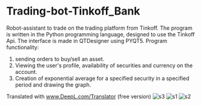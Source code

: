 # Trading-bot-Tinkoff_Bank
 Robot-assistant to trade on the trading platform from Tinkoff. The program is written in the Python programming language, designed to use the Tinkoff Api. The interface is made in QTDesigner using PYQT5. 
Program functionality:
1. sending orders to buy/sell an asset.
2. Viewing the user's profile, availability of securities and currency on the account.
3. Creation of exponential average for a specified security in a specified period and drawing the graph.

Translated with www.DeepL.com/Translator (free version)
![s3](https://user-images.githubusercontent.com/44827210/177180863-fba189d6-dcab-4cf0-a7d7-830c0982bbae.png)
![s1](https://user-images.githubusercontent.com/44827210/177180872-568f7905-51c0-4a6a-a58a-4a3a094f96b9.png)
![s2](https://user-images.githubusercontent.com/44827210/177180875-0854955c-8f0f-429d-aac0-17a846c01efe.png)
